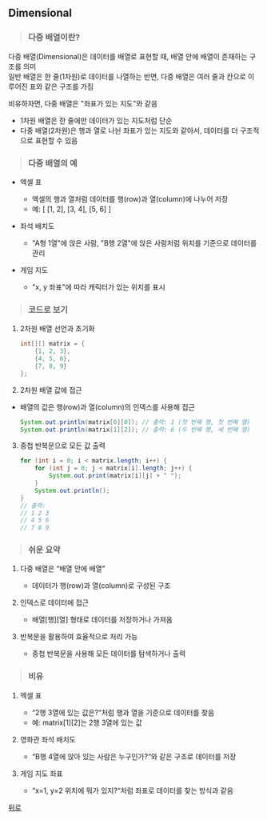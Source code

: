 ## Dimensional
> ### 다중 배열이란?
다중 배열(Dimensional)은 데이터를 배열로 표현할 때, 배열 안에 배열이 존재하는 구조를 의미</br>
일반 배열은 한 줄(1차원)로 데이터를 나열하는 반면, 다중 배열은 여러 줄과 칸으로 이루어진 표와 같은 구조를 가짐

비유하자면, 다중 배열은 "좌표가 있는 지도"와 같음
- 1차원 배열은 한 줄에만 데이터가 있는 지도처럼 단순
- 다중 배열(2차원)은 행과 열로 나뉜 좌표가 있는 지도와 같아서, 데이터를 더 구조적으로 표현할 수 있음

> ### 다중 배열의 예
- 엑셀 표
    - 엑셀의 행과 열처럼 데이터를 행(row)과 열(column)에 나누어 저장
    - 예: [ [1, 2], [3, 4], [5, 6] ]

- 좌석 배치도
    - "A형 1열"에 앉은 사람, "B행 2열"에 앉은 사람처럼 위치를 기준으로 데이터를 관리

- 게임 지도
    - "x, y 좌표"에 따라 캐릭터가 있는 위치를 표시

> ### 코드로 보기
1. 2차원 배열 선언과 초기화
    ```java
    int[][] matrix = {
        {1, 2, 3},
        {4, 5, 6},
        {7, 8, 9}
    };
    ```

2. 2차원 배열 값에 접근
- 배열의 값은 행(row)과 열(column)의 인덱스를 사용해 접근
    ```java
    System.out.println(matrix[0][0]); // 출력: 1 (첫 번째 행, 첫 번째 열)
    System.out.println(matrix[1][2]); // 출력: 6 (두 번째 행, 세 번째 열)
    ```

3. 중첩 반복문으로 모든 값 출력
    ```java
    for (int i = 0; i < matrix.length; i++) {
        for (int j = 0; j < matrix[i].length; j++) {
            System.out.print(matrix[i][j] + " ");
        }
        System.out.println();
    }
    // 출력:
    // 1 2 3
    // 4 5 6
    // 7 8 9
    ```

> ### 쉬운 요약
1.	다중 배열은 “배열 안에 배열”
	- 데이터가 행(row)과 열(column)로 구성된 구조

2.	인덱스로 데이터에 접근
	- 배열[행][열] 형태로 데이터를 저장하거나 가져옴

3.	반복문을 활용하여 효율적으로 처리 가능
	- 중첩 반복문을 사용해 모든 데이터를 탐색하거나 출력

> ### 비유
1.	엑셀 표
	- “2행 3열에 있는 값은?“처럼 행과 열을 기준으로 데이터를 찾음
	- 예: matrix[1][2]는 2행 3열에 있는 값

2.	영화관 좌석 배치도
	- “B행 4열에 앉아 있는 사람은 누구인가?“와 같은 구조로 데이터를 저장

3.	게임 지도 좌표
	- “x=1, y=2 위치에 뭐가 있지?“처럼 좌표로 데이터를 찾는 방식과 같음

[뒤로](java,md)